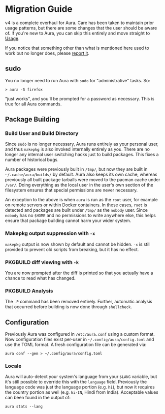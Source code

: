 # Migration Guide

v4 is a complete overhaul for Aura. Care has been taken to maintain prior usage
patterns, but there are some changes that the user should be aware of. If you're
new to Aura, you can skip this entirely and move straight to [Usage](usage.md).

If you notice that something other than what is mentioned here used to work but
no longer does, please [report it](https://github.com/fosskers/aura/issues).

## sudo

You no longer need to run Aura with `sudo` for "administrative" tasks. So:

```
> aura -S firefox
```

"just works", and you'll be prompted for a password as necessary. This is true
for all Aura commands.

## Package Building

### Build User and Build Directory

Since `sudo` is no longer necessary, Aura runs entirely as your personal user,
and thus `makepkg` is also invoked internally entirely as you. There are no
longer any internal user switching hacks just to build packages. This fixes a
number of historical bugs.

Aura packages were previously built in `/tmp/`, but now they are built in
`~/.cache/aura/builds/` by default. Aura also keeps its own cache, whereas
previously all built package tarballs were moved to the pacman cache under
`/var/`. Doing everything as the local user in the user's own section of the
filesystem ensures that special permissions are never necessary.

An exception to the above is when `aura` is run as the `root` user, for example
on remote servers or within Docker containers. In these cases, `root` is
detected and packages are built under `/tmp/` as the `nobody` user. Since
`nobody` has no `$HOME` and no permissions to write anywhere else, this helps
ensure that package building cannot harm your wider system.

### Makepkg output suppression with `-x`

`makepkg` output is now shown by default and cannot be hidden. `-x` is still
provided to prevent old scripts from breaking, but it has no effect.

### PKGBUILD diff viewing with `-k`

You are now prompted after the diff is printed so that you actually have a
chance to read what has changed.

### PKGBUILD Analysis

The `-P` command has been removed entirely. Further, automatic analysis that
occurred before building is now done through `shellcheck`.

## Configuration

Previously Aura was configured in `/etc/aura.conf` using a custom format. Now
configuration files exist per-user in `~/.config/aura/config.toml` and use the
TOML format. A fresh configuration file can be generated via:

```
aura conf --gen > ~/.config/aura/config.toml
```

### Locale

Aura will auto-detect your system's language from your `$LANG` variable, but
it's still possible to override this with the `language` field. Previously the
language code was just the language portion (e.g. `hi`), but now it requires the
country portion as well (e.g. `hi-IN`, Hindi from India). Acceptable values can
been found in the output of:

```
aura stats --lang
```
